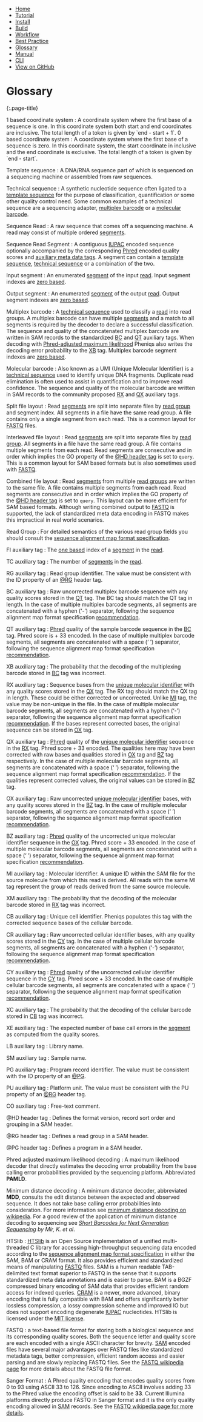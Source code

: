 <!--
    Pheniqs : PHilology ENcoder wIth Quality Statistics
    Copyright (C) 2018  Lior Galanti
    NYU Center for Genetics and System Biology

    Author: Lior Galanti <lior.galanti@nyu.edu>

    This program is free software: you can redistribute it and/or modify
    it under the terms of the GNU Affero General Public License as
    published by the Free Software Foundation, either version 3 of the
    License, or (at your option) any later version.

    This program is distributed in the hope that it will be useful,
    but WITHOUT ANY WARRANTY; without even the implied warranty of
    MERCHANTABILITY or FITNESS FOR A PARTICULAR PURPOSE.  See the
    GNU Affero General Public License for more details.

    You should have received a copy of the GNU Affero General Public License
    along with this program.  If not, see <http://www.gnu.org/licenses/>.
-->

<section id="navigation">
    <ul>
        <li><a                  href="/pheniqs/2.0/">Home</a></li>
        <li><a                  href="/pheniqs/2.0/tutorial.html">Tutorial</a></li>
        <li><a                  href="/pheniqs/2.0/install.html">Install</a></li>
        <li><a                  href="/pheniqs/2.0/build.html">Build</a></li>
        <li><a                  href="/pheniqs/2.0/workflow.html">Workflow</a></li>
        <li><a                  href="/pheniqs/2.0/best_practices.html">Best Practice</a></li>
        <li><a class="active"   href="/pheniqs/2.0/glossary.html">Glossary</a></li>
        <li><a                  href="/pheniqs/2.0/manual.html">Manual</a></li>
        <li><a                  href="/pheniqs/2.0/cli.html">CLI</a></li>
        <li><a class="github"   href="http://github.com/biosails/pheniqs">View on GitHub</a></li>
    </ul>
    <div class="clear" />
</section>

# Glossary
{:.page-title}

<a name="zero_based_coordinate" />
1 based coordinate system
: A coordinate system where the first base of a sequence is one. In this coordinate system both start and end coordinates are inclusive. The total length of a token is given by `end - start + 1`.

<a name="one_based_coordinate" />
0 based coordinate system
: A coordinate system where the first base of a sequence is zero. In this coordinate system, the start coordinate in inclusive and the end coordinate is exclusive. The total length of a token is given by `end - start`.

<a name="template_sequence" />Template sequence
: A DNA/RNA sequence part of which is sequenced on a sequencing machine or assembled from raw sequences.

<a name="technical_sequence" />Technical sequence
: A synthetic nucleotide sequence often ligated to a [template sequence](#template_sequence) for the purpose of classification, quantification or some other quality control need. Some common examples of a technical sequence are a sequencing adapter, [multiplex barcode](#multiplex_barcode) or a [molecular barcode](#molecular_barcode).

<a name="read" />Sequence Read
: A raw sequence that comes off a sequencing machine. A read may consist of multiple ordered [segments](#segment).

<a name="segment" />Sequence Read Segment
: A contiguous [IUPAC](https://en.wikipedia.org/wiki/Nucleic_acid_notation) encoded sequence optionally accompanied by the corresponding [Phred](https://en.wikipedia.org/wiki/Phred_quality_score) encoded quality scores and [auxiliary meta data tags](http://samtools.github.io/hts-specs/SAMtags.pdf). A segment can contain a [template sequence](#template_sequence), [technical sequence](#technical_sequence) or a combination of the two.

<a name="input_segment" />Input segment
: An enumerated [segment](#segment) of the input [read](#read). Input segment indexes are [zero based](#zero_based_coordinate).

<a name="output_segment" />Output segment
: An enumerated [segment](#segment) of the output [read](#read). Output segment indexes are [zero based](#zero_based_coordinate).

<a name="multiplex_barcode" />Multiplex barcode
: A [technical sequence](#technical_sequence) used to classify a [read](#read) into read groups. A multiplex barcode can have multiple [segments](#segment) and a match to all segments is required by the decoder to declare a successful classification. The sequence and quality of the concatenated multiplex barcode are written in SAM records to the standardized [BC](#bc_auxiliary_tag) and [QT](#qt_auxiliary_tag) auxiliary tags. When decoding with [Phred-adjusted maximum likelihood](#phred_adjusted_maximum_likelihood_decoding) Pheniqs also writes the decoding error probability to the [XB](#dq_auxiliary_tag) tag. Multiplex barcode segment indexes are [zero based](#zero_based_coordinate).

<a name="molecular_barcode" />Molecular barcode
: Also known as a UMI (Unique Molecular Identifier) is a [technical sequence](#technical_sequence) used to identify unique DNA fragments. Duplicate read elimination is often used to assist in quantification and to improve read confidence. The sequence and quality of the molecular barcode are written in SAM records to the community proposed [RX](#rx_auxiliary_tag) and [QX](#qx_auxiliary_tag) auxiliary tags.

<a name="split_file_layout" />Split file layout
: Read [segments](#segment) are split into separate files by [read group](#read_group) and segment index. All segments in a file have the same read group. A file contains only a single segment from each read. This is a common layout for [FASTQ](#fastq) files.

<a name="interleaved_file_layout" />Interleaved file layout
: Read [segments](#segment) are split into separate files by [read group](#read_group). All segments in a file have the same read group. A file contains multiple segments from each read. Read segments are consecutive and in order which implies the GO property of the [@HD header tag](#hd_header_tag) is set to `query`. This is a common layout for SAM based formats but is also sometimes used with [FASTQ](#fastq).

<a name="combined_file_layout" />Combined file layout
: Read [segments](#segment) from multiple [read groups](#read_group) are written to the same file. A file contains multiple segments from each read. Read segments are consecutive and in order which implies the GO property of the [@HD header tag](#hd_header_tag) is set to `query`. This layout can be more efficient for SAM based formats. Although writing combined output to [FASTQ](#fastq) is supported, the lack of standardized meta data encoding in FASTQ makes this impractical in real world scenarios.

<a name="read_group" />Read Group
: For detailed semantics of the various read group fields you should consult the [sequence alignment map format specification](https://samtools.github.io/hts-specs/SAMv1.pdf).

<a name="fi_auxiliary_tag" />FI auxiliary tag
: The [one based](#one_based_coordinate) index of a [segment](#segment) in the [read](#read).

<a name="tc_auxiliary_tag" />TC auxiliary tag
: The number of [segments](#segment) in the [read](#read).

<a name="rg_auxiliary_tag" />RG auxiliary tag
: Read group identifier. The value must be consistent with the ID property of an [@RG](#rg_header_tag) header tag.

<a name="bc_auxiliary_tag" />BC auxiliary tag
: Raw uncorrected multiplex barcode sequence with any quality scores stored in the [QT](#qt_auxiliary_tag) tag. The BC tag should match the QT tag in length. In the case of multiple multiplex barcode segments, all segments are concatenated with a hyphen (‘-’) separator, following the sequence alignment map format specification [recommendation](https://samtools.github.io/hts-specs/SAMv1.pdf).

<a name="qt_auxiliary_tag" />QT auxiliary tag
: [Phred](#sanger_format) quality of the sample barcode sequence in the [BC](#bc_auxiliary_tag) tag. Phred score is + 33 encoded. In the case of multiple multiplex barcode segments, all segments are concatenated with a space (‘ ’) separator, following the sequence alignment map format specification [recommendation](https://samtools.github.io/hts-specs/SAMv1.pdf).

<a name="xb_auxiliary_tag" />XB auxiliary tag
: The probability that the decoding of the multiplexing barcode stored in [BC](#bc_auxiliary_tag) tag was incorrect.

<a name="rx_auxiliary_tag" />RX auxiliary tag
: Sequence bases from the [unique molecular identifier](#molecular_barcode) with any quality scores stored in the [QX](#qx_auxiliary_tag) tag. The RX tag should match the QX tag in length. These could be either corrected or uncorrected. Unlike [MI](#mi_auxiliary_tag) tag, the value may be non-unique in the file. In the case of multiple molecular barcode segments, all segments are concatenated with a hyphen (‘-’) separator, following the sequence alignment map format specification [recommendation](https://samtools.github.io/hts-specs/SAMv1.pdf). If the bases represent corrected bases, the original sequence can be stored in [OX](#ox_auxiliary_tag) tag.

<a name="qx_auxiliary_tag" />QX auxiliary tag
: [Phred](#sanger_format) quality of the [unique molecular identifier](#molecular_barcode) sequence in the [RX](#rx_auxiliary_tag) tag. Phred score + 33 encoded. The qualities here may have been corrected with raw bases and qualities stored in [OX](#ox_auxiliary_tag) tag and [BZ](#bz_auxiliary_tag) tag respectively. In the case of multiple molecular barcode segments, all segments are concatenated with a space (‘ ’) separator, following the sequence alignment map format specification [recommendation](https://samtools.github.io/hts-specs/SAMv1.pdf). If the qualities represent corrected values, the original values can be stored in [BZ](#bz_auxiliary_tag) tag.

<a name="ox_auxiliary_tag" />OX auxiliary tag
: Raw uncorrected [unique molecular identifier](#molecular_barcode) bases, with any quality scores stored in the [BZ](#bz_auxiliary_tag) tag. In the case of multiple molecular barcode segments, all  segments are concatenated with a space (‘ ’) separator, following the sequence alignment map format specification [recommendation](https://samtools.github.io/hts-specs/SAMv1.pdf).

<a name="bz_auxiliary_tag" />BZ auxiliary tag
: [Phred](#sanger_format) quality of the uncorrected unique molecular identifier sequence in the [OX](#ox_auxiliary_tag) tag. Phred score + 33 encoded. In the case of multiple molecular barcode segments, all segments are concatenated with a space (‘ ’) separator, following the sequence alignment map format specification [recommendation](https://samtools.github.io/hts-specs/SAMv1.pdf).

<a name="mi_auxiliary_tag" />MI auxiliary tag
: Molecular Identifier. A unique ID within the SAM file for the source molecule from which this read is derived. All reads with the same MI tag represent the group of reads derived from the same source molecule.

<a name="xm_auxiliary_tag" />XM auxiliary tag
: The probability that the decoding of the molecular barcode stored in [RX](#rx_auxiliary_tag) tag was incorrect.

<a name="cb_auxiliary_tag" />CB auxiliary tag
: Unique cell identifier. Pheniqs populates this tag with the corrected sequence bases of the cellular barcode.

<a name="cr_auxiliary_tag" />CR auxiliary tag
: Raw uncorrected cellular identifier bases, with any quality scores stored in the [CY](#cy_auxiliary_tag) tag. In the case of multiple cellular barcode segments, all segments are concatenated with a hyphen (‘-’) separator, following the sequence alignment map format specification [recommendation](https://samtools.github.io/hts-specs/SAMv1.pdf).

<a name="cy_auxiliary_tag" />CY auxiliary tag
: [Phred](#sanger_format) quality of the uncorrected cellular identifier sequence in the [CY](#cy_auxiliary_tag) tag. Phred score + 33 encoded. In the case of multiple cellular barcode segments, all segments are concatenated with a space (‘ ’) separator, following the sequence alignment map format specification [recommendation](https://samtools.github.io/hts-specs/SAMv1.pdf).

<a name="xc_auxiliary_tag" />XC auxiliary tag
: The probability that the decoding of the cellular barcode stored in [CB](#cb_auxiliary_tag) tag was incorrect.

<a name="xe_auxiliary_tag" />XE auxiliary tag
: The expected number of base call errors in the [segment](#segment) as computed from the quality scores.

<a name="lb_auxiliary_tag" />LB auxiliary tag
: Library name.

<a name="sm_auxiliary_tag" />SM auxiliary tag
: Sample name.

<a name="pg_auxiliary_tag" />PG auxiliary tag
: Program record identifier. The value must be consistent with the ID property of an [@PG](#pg_header_tag).

<a name="pu_auxiliary_tag" />PU auxiliary tag
: Platform unit. The value must be consistent with the PU property of an [@RG](#rg_header_tag) header tag.

<a name="co_auxiliary_tag" />CO auxiliary tag
: Free-text comment.

<a name="hd_header_tag" />@HD header tag
: Defines the format version, record sort order and grouping in a SAM header.

<a name="rg_header_tag" />@RG header tag
:   Defines a read group in a SAM header.

<a name="pg_header_tag" />@PG header tag
: Defines a program in a SAM header.

<a name="phred_adjusted_maximum_likelihood_decoding" />Phred adjusted maximum likelihood decoding
: A maximum likelihood decoder that directly estimates the decoding error probability from the base calling error probabilities provided by the sequencing platform. Abbreviated **PAMLD**.

<a name="minimum_distance_decoding" />Minimum distance decoding
: A minimum distance decoder, abbreviated **MDD**, consults the edit distance between the expected and observed sequence. It does not take base calling error probabilities into consideration. For more information see [minimum distance decoding on wikipedia](https://en.wikipedia.org/wiki/Decoding_methods#Minimum_distance_decoding). For a good review of the application of minimum distance decoding to sequencing see
*[Short Barcodes for Next Generation Sequencing](http://journals.plos.org/plosone/article?id=10.1371/journal.pone.0082933) by Mir, K. et al*.

<a name="htslib" />HTSlib
: [HTSlib](http://www.htslib.org) is an Open Source implementation of a unified multi-threaded C library for accessing high-throughput sequencing data encoded according to the [sequence alignment map format specification](https://samtools.github.io/hts-specs/SAMv1.pdf) in either the SAM, BAM or CRAM format. It also provides efficient and standardized means of manipulating [FASTQ](#fastq) files. SAM is a human readable TAB-delimited text format superior to FASTQ in the sense that it supports standardized meta data annotations and is easier to parse. BAM is a BGZF compressed binary encoding of SAM data that provides efficient random access for indexed queries. [CRAM](https://samtools.github.io/hts-specs/CRAMv3.pdf) is a newer, more advanced, binary encoding that is fully compatible with BAM and offers significantly better lossless compression, a lossy compression scheme and improved IO but does not support encoding degenerate [IUPAC](https://en.wikipedia.org/wiki/Nucleic_acid_notation) nucleotides. HTSlib is licensed under the [MIT license](https://opensource.org/licenses/MIT).

<a name="fastq" />FASTQ
: a text-based file format for storing both a biological sequence and its corresponding quality scores. Both the sequence letter and quality score are each encoded with a single ASCII character for brevity. [SAM](#htslib) encoded files have several major advantages over FASTQ files like standardized metadata tags, better compression, efficient random access and easier parsing and are slowly replacing FASTQ files. See the [FASTQ wikipedia page](https://en.wikipedia.org/wiki/FASTQ_format) for more details about the FASTQ file format.

<a name="sanger_format" />Sanger Format
: A Phred quality encoding that encodes quality scores from 0 to 93 using ASCII 33 to 126. Since encoding to ASCII involves adding 33 to the Phred value the encoding offset is said to be **33**. Current Illumina platforms directly produce FASTQ in Sanger format and it is the only quality encoding allowed in [SAM](#htslib) records. See the [FASTQ wikipedia page for more details](https://en.wikipedia.org/wiki/FASTQ_format#Encoding).

<!--
<a name="" />
TERM
: DEFINITION
 -->
